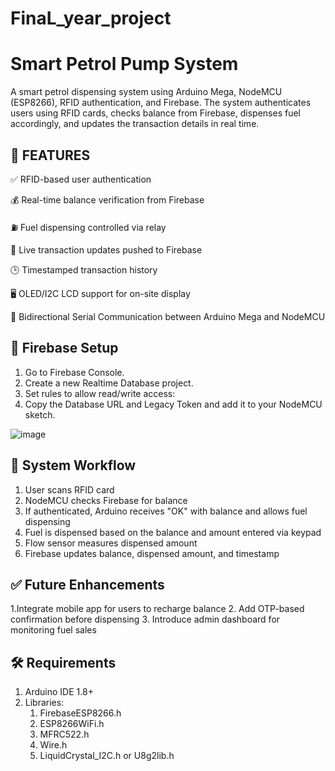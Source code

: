 # FinaL_year_project
# Smart Petrol Pump System
A smart petrol dispensing system using Arduino Mega, NodeMCU (ESP8266), RFID authentication, and Firebase. The system authenticates users using RFID cards, checks balance from Firebase, dispenses fuel accordingly, and updates the transaction details in real time.
## 📌 FEATURES
✅ RFID-based user authentication

💰 Real-time balance verification from Firebase

⛽ Fuel dispensing controlled via relay 

🔁 Live transaction updates pushed to Firebase

🕒 Timestamped transaction history

🖥️ OLED/I2C LCD support for on-site display

🔁 Bidirectional Serial Communication between Arduino Mega and NodeMCU
## 📲 Firebase Setup
1. Go to Firebase Console.
2. Create a new Realtime Database project.
3. Set rules to allow read/write access:
4. Copy the Database URL and Legacy Token and add it to your NodeMCU sketch.

![image](https://github.com/user-attachments/assets/79391657-0afa-44d6-9ab9-d4a39a5ddfa4)

## 🧠 System Workflow
1. User scans RFID card
2. NodeMCU checks Firebase for balance
3. If authenticated, Arduino receives "OK" with balance and allows fuel dispensing
4. Fuel is dispensed based on the balance and amount entered via keypad
5. Flow sensor measures dispensed amount
6. Firebase updates balance, dispensed amount, and timestamp

## ✅ Future Enhancements
1.Integrate mobile app for users to recharge balance
2. Add OTP-based confirmation before dispensing
3. Introduce admin dashboard for monitoring fuel sales
## 🛠️ Requirements
1. Arduino IDE 1.8+
2. Libraries:
   1. FirebaseESP8266.h
   2. ESP8266WiFi.h
   3. MFRC522.h
   4. Wire.h
   5. LiquidCrystal_I2C.h or U8g2lib.h
